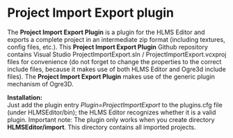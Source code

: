 # Project Import Export plugin

The __Project Import Export Plugin__ is a plugin for the HLMS Editor and exports a complete project in an intermediate zip format (including textures, config files, etc.).
This __Project Import Export Plugin__ Github repository contains Visual Studio ProjectImportExport.sln / ProjectImportExport.vcxproj files for convenience (do not forget to 
change the properties to the correct include files, because it makes use of both HLMS Editor and Ogre3d include files).
The __Project Import Export Plugin__ makes use of the generic plugin mechanism of Ogre3D.

**Installation:**  
Just add the plugin entry _Plugin=ProjectImportExport_ to the plugins.cfg file (under HLMSEditor/bin); the HLMS Editor recognizes whether it is a valid plugin.
Important note: The plugin only works when you create directory __HLMSEditor/import__. This directory contains all imported projects.